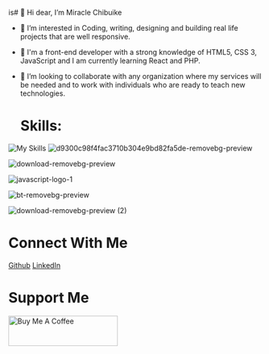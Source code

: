 is# 👋 Hi dear, I’m Miracle Chibuike
- 👀 I’m interested in Coding, writing, designing and building real life projects that are well responsive. 
- 🌱 I'm a front-end developer with a strong knowledge of HTML5, CSS 3, JavaScript and I am currently learning React and PHP.
- 💞️ I’m looking to collaborate with any organization where my services will be needed and to work with individuals who are ready to teach new technologies.

  # Skills: 
  
![My Skills]()
![d9300c98f4fac3710b304e9bd82fa5de-removebg-preview](https://github.com/MiracleChibuike/MiracleChibuike/assets/130606009/8d3628e8-b09f-4f6a-814c-42aaefb286fb)

![download-removebg-preview](https://github.com/MiracleChibuike/MiracleChibuike/assets/130606009/7785d226-4406-4435-84f1-1868de6dc0fd)

![javascript-logo-1](https://github.com/MiracleChibuike/MiracleChibuike/assets/130606009/690dc8ae-6cba-474e-9466-d6f9249c8e63)

![bt-removebg-preview](https://github.com/MiracleChibuike/MiracleChibuike/assets/130606009/c91c2fb2-3276-4860-821c-673938068028)

![download-removebg-preview (2)](https://github.com/MiracleChibuike/MiracleChibuike/assets/130606009/d4d6efca-07cb-4afb-89c5-79f8fd258769)


# Connect With Me
[Github](https://www.github.com/MiracleChibuike)
[LinkedIn](https://www.linkedin.com/in/onyia-miracle-b582b4237)


# Support Me


<a href="https://www.buymeacoffee.com/MiracleChibuike" target="_blank"><img src="https://cdn.buymeacoffee.com/buttons/v2/default-yellow.png" alt="Buy Me A Coffee" style="height: 60px !important;width: 217px !important;" ></a>


<!---
MiracleChibuike/MiracleChibuike is a ✨ special ✨ repository because its `README.md` (this file) appears on your GitHub profile.
You can click the Preview link to take a look at your changes.
--->
